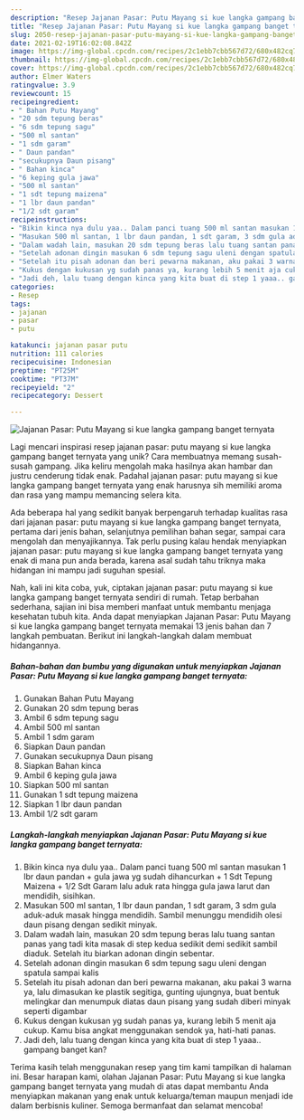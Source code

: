 ```yaml
---
description: "Resep Jajanan Pasar: Putu Mayang si kue langka gampang banget ternyata yang Menggugah Selera"
title: "Resep Jajanan Pasar: Putu Mayang si kue langka gampang banget ternyata yang Menggugah Selera"
slug: 2050-resep-jajanan-pasar-putu-mayang-si-kue-langka-gampang-banget-ternyata-yang-menggugah-selera
date: 2021-02-19T16:02:08.842Z
image: https://img-global.cpcdn.com/recipes/2c1ebb7cbb567d72/680x482cq70/jajanan-pasar-putu-mayang-si-kue-langka-gampang-banget-ternyata-foto-resep-utama.jpg
thumbnail: https://img-global.cpcdn.com/recipes/2c1ebb7cbb567d72/680x482cq70/jajanan-pasar-putu-mayang-si-kue-langka-gampang-banget-ternyata-foto-resep-utama.jpg
cover: https://img-global.cpcdn.com/recipes/2c1ebb7cbb567d72/680x482cq70/jajanan-pasar-putu-mayang-si-kue-langka-gampang-banget-ternyata-foto-resep-utama.jpg
author: Elmer Waters
ratingvalue: 3.9
reviewcount: 15
recipeingredient:
- " Bahan Putu Mayang"
- "20 sdm tepung beras"
- "6 sdm tepung sagu"
- "500 ml santan"
- "1 sdm garam"
- " Daun pandan"
- "secukupnya Daun pisang"
- " Bahan kinca"
- "6 keping gula jawa"
- "500 ml santan"
- "1 sdt tepung maizena"
- "1 lbr daun pandan"
- "1/2 sdt garam"
recipeinstructions:
- "Bikin kinca nya dulu yaa.. Dalam panci tuang 500 ml santan masukan 1 lbr daun pandan + gula jawa yg sudah dihancurkan + 1 Sdt Tepung Maizena + 1/2 Sdt Garam lalu aduk rata hingga gula jawa larut dan mendidih, sisihkan."
- "Masukan 500 ml santan, 1 lbr daun pandan, 1 sdt garam, 3 sdm gula aduk-aduk masak hingga mendidih. Sambil menunggu mendidih olesi daun pisang dengan sedikit minyak."
- "Dalam wadah lain, masukan 20 sdm tepung beras lalu tuang santan panas yang tadi kita masak di step kedua sedikit demi sedikit sambil diaduk. Setelah itu biarkan adonan dingin sebentar."
- "Setelah adonan dingin masukan 6 sdm tepung sagu uleni dengan spatula sampai kalis"
- "Setelah itu pisah adonan dan beri pewarna makanan, aku pakai 3 warna ya, lalu dimasukan ke plastik segitiga, gunting ujungnya, buat bentuk melingkar dan menumpuk diatas daun pisang yang sudah diberi minyak seperti digambar"
- "Kukus dengan kukusan yg sudah panas ya, kurang lebih 5 menit aja cukup. Kamu bisa angkat menggunakan sendok ya, hati-hati panas."
- "Jadi deh, lalu tuang dengan kinca yang kita buat di step 1 yaaa.. gampang banget kan?"
categories:
- Resep
tags:
- jajanan
- pasar
- putu

katakunci: jajanan pasar putu 
nutrition: 111 calories
recipecuisine: Indonesian
preptime: "PT25M"
cooktime: "PT37M"
recipeyield: "2"
recipecategory: Dessert

---
```



![Jajanan Pasar: Putu Mayang si kue langka gampang banget ternyata](https://img-global.cpcdn.com/recipes/2c1ebb7cbb567d72/680x482cq70/jajanan-pasar-putu-mayang-si-kue-langka-gampang-banget-ternyata-foto-resep-utama.jpg)

Lagi mencari inspirasi resep jajanan pasar: putu mayang si kue langka gampang banget ternyata yang unik? Cara membuatnya memang susah-susah gampang. Jika keliru mengolah maka hasilnya akan hambar dan justru cenderung tidak enak. Padahal jajanan pasar: putu mayang si kue langka gampang banget ternyata yang enak harusnya sih memiliki aroma dan rasa yang mampu memancing selera kita.

Ada beberapa hal yang sedikit banyak berpengaruh terhadap kualitas rasa dari jajanan pasar: putu mayang si kue langka gampang banget ternyata, pertama dari jenis bahan, selanjutnya pemilihan bahan segar, sampai cara mengolah dan menyajikannya. Tak perlu pusing kalau hendak menyiapkan jajanan pasar: putu mayang si kue langka gampang banget ternyata yang enak di mana pun anda berada, karena asal sudah tahu triknya maka hidangan ini mampu jadi suguhan spesial.




Nah, kali ini kita coba, yuk, ciptakan jajanan pasar: putu mayang si kue langka gampang banget ternyata sendiri di rumah. Tetap berbahan sederhana, sajian ini bisa memberi manfaat untuk membantu menjaga kesehatan tubuh kita. Anda dapat menyiapkan Jajanan Pasar: Putu Mayang si kue langka gampang banget ternyata memakai 13 jenis bahan dan 7 langkah pembuatan. Berikut ini langkah-langkah dalam membuat hidangannya.

<!--inarticleads1-->

##### Bahan-bahan dan bumbu yang digunakan untuk menyiapkan Jajanan Pasar: Putu Mayang si kue langka gampang banget ternyata:

1. Gunakan  Bahan Putu Mayang
1. Gunakan 20 sdm tepung beras
1. Ambil 6 sdm tepung sagu
1. Ambil 500 ml santan
1. Ambil 1 sdm garam
1. Siapkan  Daun pandan
1. Gunakan secukupnya Daun pisang
1. Siapkan  Bahan kinca
1. Ambil 6 keping gula jawa
1. Siapkan 500 ml santan
1. Gunakan 1 sdt tepung maizena
1. Siapkan 1 lbr daun pandan
1. Ambil 1/2 sdt garam




<!--inarticleads2-->

##### Langkah-langkah menyiapkan Jajanan Pasar: Putu Mayang si kue langka gampang banget ternyata:

1. Bikin kinca nya dulu yaa.. Dalam panci tuang 500 ml santan masukan 1 lbr daun pandan + gula jawa yg sudah dihancurkan + 1 Sdt Tepung Maizena + 1/2 Sdt Garam lalu aduk rata hingga gula jawa larut dan mendidih, sisihkan.
1. Masukan 500 ml santan, 1 lbr daun pandan, 1 sdt garam, 3 sdm gula aduk-aduk masak hingga mendidih. Sambil menunggu mendidih olesi daun pisang dengan sedikit minyak.
1. Dalam wadah lain, masukan 20 sdm tepung beras lalu tuang santan panas yang tadi kita masak di step kedua sedikit demi sedikit sambil diaduk. Setelah itu biarkan adonan dingin sebentar.
1. Setelah adonan dingin masukan 6 sdm tepung sagu uleni dengan spatula sampai kalis
1. Setelah itu pisah adonan dan beri pewarna makanan, aku pakai 3 warna ya, lalu dimasukan ke plastik segitiga, gunting ujungnya, buat bentuk melingkar dan menumpuk diatas daun pisang yang sudah diberi minyak seperti digambar
1. Kukus dengan kukusan yg sudah panas ya, kurang lebih 5 menit aja cukup. Kamu bisa angkat menggunakan sendok ya, hati-hati panas.
1. Jadi deh, lalu tuang dengan kinca yang kita buat di step 1 yaaa.. gampang banget kan?




Terima kasih telah menggunakan resep yang tim kami tampilkan di halaman ini. Besar harapan kami, olahan Jajanan Pasar: Putu Mayang si kue langka gampang banget ternyata yang mudah di atas dapat membantu Anda menyiapkan makanan yang enak untuk keluarga/teman maupun menjadi ide dalam berbisnis kuliner. Semoga bermanfaat dan selamat mencoba!
